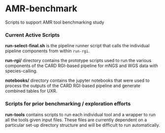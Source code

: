 # AMR-benchmark
Scripts to support AMR tool benchmarking study

### Current Active Scripts

**run-select-final.sh** is the pipeline runner script that calls the individual pipeline components from within `run-rgi`.

**run-rgi/** directory contains the prototype scripts used to run the various components of the CARD RGI-based pipeline for mNGS and WGS data with species-calling.

**notebooks/** directory contains the jupyter notebooks that were used to process the outputs of the CARD RGI-based pipeline and generate combined tables for UXR.

### Scripts for prior benchmarking / exploration efforts

**run-tools** contains scripts to run each individual tool and a wrapper to run all the tools given input files. These files are currently dependent on a particular set-up directory structure and will be difficult to run automatically. 